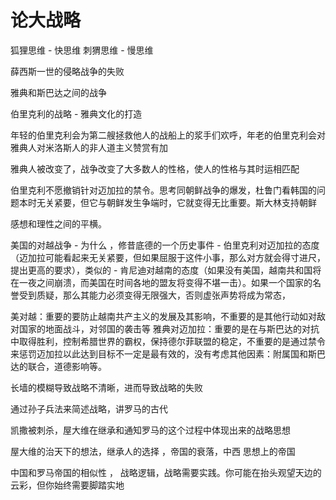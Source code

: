 # 论大战略

狐狸思维 - 快思维
刺猬思维 - 慢思维

薛西斯一世的侵略战争的失败

雅典和斯巴达之间的战争

伯里克利的战略 - 雅典文化的打造

年轻的伯里克利会为第二艘拯救他人的战船上的浆手们欢呼，年老的伯里克利会对雅典人对米洛斯人的非人道主义赞赏有加

雅典人被改变了，战争改变了大多数人的性格，使人的性格与其时运相匹配

伯里克利不愿撤销针对迈加拉的禁令。思考同朝鲜战争的爆发，杜鲁门看韩国的问题本时无关紧要，但它与朝鲜发生争端时，它就变得无比重要。斯大林支持朝鲜

感想和理性之间的平横。

美国的对越战争 - 为什么 ，修昔底德的一个历史事件 - 伯里克利对迈加拉的态度（迈加拉可能看起来无关紧要，但如果屈服于这件小事，那么对方就会得寸进尺，提出更高的要求），类似的 - 肯尼迪对越南的态度（如果没有美国，越南共和国将在一夜之间崩溃，而美国在时间各地的盟友将变得不堪一击）。如果一个国家的名誉受到质疑，那么其能力必须变得无限强大，否则虚张声势将成为常态，

美对越：重要的要防止越南共产主义的发展及其影响，不重要的是其他行动如对敌对国家的地面战斗，对邻国的袭击等
雅典对迈加拉：重要的是在与斯巴达的对抗中取得胜利，控制希腊世界的霸权，保持德尔菲联盟的稳定，不重要的是通过禁令来惩罚迈加拉以此达到目标不一定是最有效的，没有考虑其他因素：附属国和斯巴达的联合，道德影响等。

长墙的模糊导致战略不清晰，进而导致战略的失败

通过孙子兵法来简述战略，讲罗马的古代

凯撒被刺杀，屋大维在继承和通知罗马的这个过程中体现出来的战略思想

屋大维的治天下的想法，继承人的选择 ，帝国的衰落，中西 思想上的帝国

中国和罗马帝国的相似性 ， 战略逻辑，战略需要实践。你可能在抬头观望天边的云彩，但你始终需要脚踏实地
